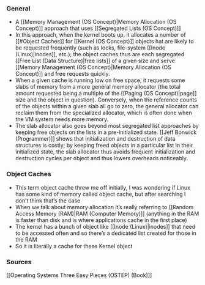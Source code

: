 ### General
- A [[Memory Management (OS Concept)|Memory Allocation (OS Concept)]] approach that uses [[Segregated Lists (OS Concept)]]
- In this approach, when the kernel boots up, it allocates a number of [[#Object Caches]] for [[Kernel (OS Concept)]] objects hat are likely to be requested frequently (such as locks, file-system [[Inode (Linux)|inodes]], etc.); the object caches thus are each segregated [[Free List (Data Structure)|free lists]] of a given size and serve [[Memory Management (OS Concept)|Memory Allocation (OS Concept)]] and free requests quickly. 
- When a given cache is running low on free space, it requests some slabs of memory from a more general memory allocator (the total amount requested being a multiple of the [[Paging  (OS Concept)|page]] size and the object in question). Conversely, when the reference counts of the objects within a given slab all go to zero, the general allocator can reclaim them from the specialized allocator, which is often done when the VM system needs more memory. 
- The slab allocator also goes beyond most segregated list approaches by keeping free objects on the lists in a pre-initialized state. [[Jeff Bonwick (Programmer)]] shows that initialization and destruction of data structures is costly; by keeping freed objects in a particular list in their initialized state, the slab allocator thus avoids frequent initialization and destruction cycles per object and thus lowers overheads noticeably.

### Object Caches
- This term object cache threw me off initially, I was wondering if Linux has some kind of memory called object cache, but after searching I don’t think that’s the case
- When we talk about memory allocation it’s really referring to [[Random Access Memory (RAM)|RAM (Computer Memory)]] (anything in the RAM is faster than disk and is where applications cache in the first place)
- The kernel has a bunch  of object like [[Inode (Linux)|inodes]] that need to be accessed often and so there’s a dedicated list created for those in the RAM
- So it is literally a cache for these Kernel object


### Sources
[[Operating Systems Three Easy Pieces (OSTEP) (Book)]]